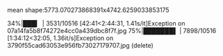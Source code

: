 mean shape:5773.070273868391x4742.6259033853175

 34%|███▎      | 3531/10516 [42:41<2:44:31,  1.41s/it]Exception on 07a14fa5b8f74272e4cc0a439dbc8f7f.jpg
 75%|███████▌  | 7898/10516 [1:34:12<32:05,  1.36it/s]Exception on 3790f55cad63053e956fb73027179707.jpg (delete)
 
 
 
 
 
 